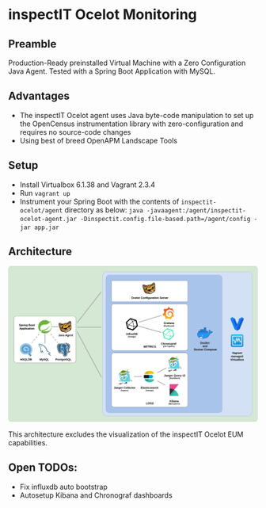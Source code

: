 # inspectIT Ocelot Monitoring

## Preamble

Production-Ready preinstalled Virtual Machine with a Zero Configuration Java Agent.
Tested with a Spring Boot Application with MySQL.

## Advantages

* The inspectIT Ocelot agent uses Java byte-code manipulation to set up the OpenCensus instrumentation library with zero-configuration and requires no source-code changes
* Using best of breed OpenAPM Landscape Tools

## Setup

* Install Virtualbox 6.1.38 and Vagrant 2.3.4
* Run `vagrant up`
* Instrument your Spring Boot with the contents of `inspectit-ocelot/agent` directory as below:
`java -javaagent:/agent/inspectit-ocelot-agent.jar -Dinspectit.config.file-based.path=/agent/config -jar app.jar`

## Architecture

![Architecture](misc/Architecture.png?raw=true "Architecture")

This architecture excludes the visualization of the inspectIT Ocelot EUM capabilities.

## Open TODOs:

* Fix influxdb auto bootstrap
* Autosetup Kibana and Chronograf dashboards
